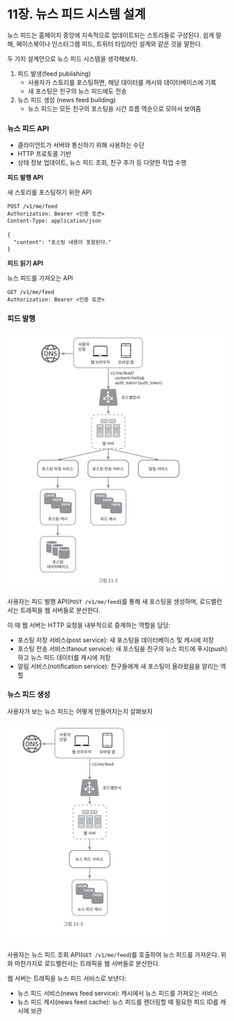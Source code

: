 # 11장. 뉴스 피드 시스템 설계

뉴스 피드는 홈페이지 중앙에 지속적으로 업데이트되는 스토리들로 구성된다. 쉽게 말해, 페이스북이나 인스타그램 피드, 트위터 타임라인 설계와 같은 것을 말한다.

두 가지 설계안으로 뉴스 피드 시스템을 생각해보자.

1. 피드 발생(feed publishing)
   - 사용자가 스토리를 포스팅하면, 해당 데이터를 캐시와 데이터베이스에 기록
   - 새 포스팅은 친구의 뉴스 피드에도 전송
2. 뉴스 피드 생성 (news feed building)
   - 뉴스 피드는 모든 친구의 포스팅을 시간 흐름 역순으로 모아서 보여줌

### 뉴스 피드 API

- 클라이언트가 서버와 통신하기 위해 사용하는 수단
- HTTP 프로토콜 기반
- 상태 정보 업데이트, 뉴스 피드 조회, 친구 추가 등 다양한 작업 수행

**피드 발행 API**

새 스토리를 포스팅하기 위한 API

```http request
POST /v1/me/feed
Authorization: Bearer <인증 토큰>
Content-Type: application/json

{
  "content": "포스팅 내용이 포함된다."
}
```

**피드 읽기 API**

뉴스 피드를 가져오는 API

```http request
GET /v1/me/feed
Authorization: Bearer <인증 토큰>
```

### 피드 발행

![img.png](승조_이미지/11-2.png)

사용자는 피드 발행 API(`POST /v1/me/feed`)를 통해 새 포스팅을 생성하며, 로드밸런서는 트래픽을 웹 서버들로 분산한다.

이 때 웹 서버는 HTTP 요청을 내부적으로 중계하는 역할을 담당:

- 포스팅 저장 서비스(post service): 새 포스팅을 데이터베이스 및 캐시에 저장
- 포스팅 전송 서비스(fanout service): 새 포스팅을 친구의 뉴스 피드에 푸시(push)하고 뉴스 피드 데이터를 캐시에 저장
- 알림 서비스(notification service): 친구들에게 새 포스팅이 올라왔음을 알리는 역할

### 뉴스 피드 생성

사용자가 보는 뉴스 피드는 어떻게 만들어지는지 살펴보자

![img.png](승조_이미지/11-3.png)

사용자는 뉴스 피드 조회 API(`GET /v1/me/feed`)를 호출하여 뉴스 피드를 가져온다. 위와 마찬가지로 로드밸런서는 트래픽을 웹 서버들로 분산한다.

웹 서버는 트래픽을 뉴스 피드 서비스로 보낸다:

- 뉴스 피드 서비스(news feed service): 캐시에서 뉴스 피드를 가져오는 서비스
- 뉴스 피드 캐시(news feed cache): 뉴스 피드를 렌더링할 때 필요한 피드 ID를 캐시에 보관

